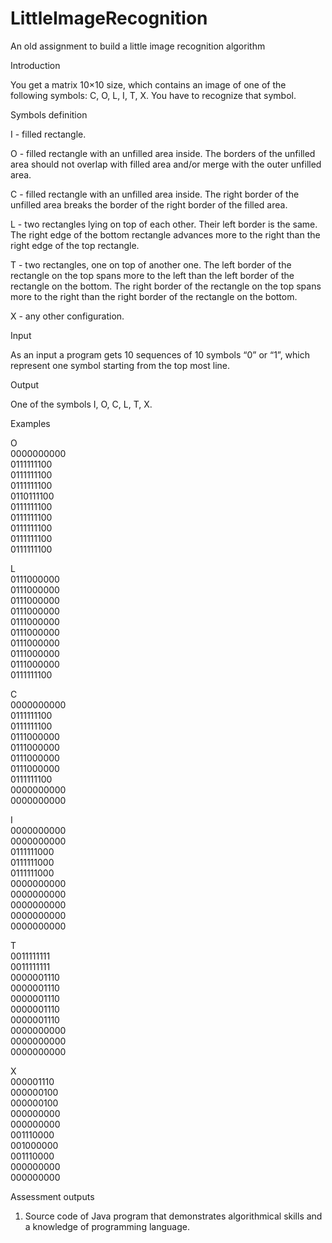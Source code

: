 LittleImageRecognition
======================

An old assignment to build a little image recognition algorithm 

Introduction 

You get a matrix 10×10 size, which contains an image of one of the following symbols: C, O, L, I, T, X. You have 
to recognize that symbol. 

Symbols definition 

I - filled rectangle. 

O - filled rectangle with an unfilled area inside. The borders of the unfilled area should not overlap with filled 
area and/or merge with the outer unfilled area. 

C - filled rectangle with an unfilled area inside. The right border of the unfilled area breaks the border of the 
right border of the filled area. 

L - two rectangles lying on top of each other. Their left border is the same. The right edge of the bottom 
rectangle advances more to the right than the right edge of the top rectangle. 

T - two rectangles, one on top of another one. The left border of the rectangle on the top spans more to the 
left than the left border of the rectangle on the bottom. The right border of the rectangle on the top spans 
more to the right than the right border of the rectangle on the bottom. 

X - any other configuration. 

Input 

As an input a program gets 10 sequences of 10 symbols “0” or “1”, which represent one symbol starting from 
the top most line. 

Output 

One of the symbols I, O, C, L, T, X. 

Examples 

O           
0000000000  
0111111100  
0111111100  
0111111100  
0110111100  
0111111100  
0111111100  
0111111100  
0111111100  
0111111100  
            
L           
0111000000  
0111000000  
0111000000  
0111000000  
0111000000  
0111000000  
0111000000  
0111000000  
0111000000  
0111111100  
            
C           
0000000000  
0111111100  
0111111100  
0111000000  
0111000000  
0111000000  
0111000000  
0111111100  
0000000000  
0000000000  
            
I           
0000000000  
0000000000  
0111111000  
0111111000  
0111111000  
0000000000  
0000000000  
0000000000  
0000000000  
0000000000  
            
T           
0011111111  
0011111111  
0000001110  
0000001110  
0000001110  
0000001110  
0000001110  
0000000000  
0000000000  
0000000000  
            
X           
000001110   
000000100   
000000100   
000000000   
000000000   
001110000   
001000000   
001110000   
000000000   
000000000   

Assessment outputs 

1. Source code of Java program that demonstrates algorithmical skills and a knowledge of programming 
language. 
